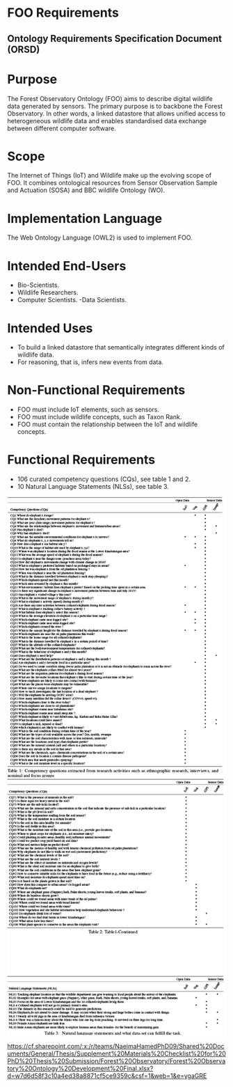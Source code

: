 # FOO Requirements

## Ontology Requirements Specification Document (ORSD)
# Purpose
The Forest Observatory Ontology (FOO) aims to describe digital wildlife data generated by sensors. The primary
purpose is to backbone the Forest Observatory. In other words, a linked datastore that allows unified access to
heterogeneous wildlife data and enables standardised data exchange between different computer software.
# Scope
The Internet of Things (IoT) and Wildlife make up the evolving scope of FOO. It combines ontological resources from
Sensor Observation Sample and Actuation (SOSA) and BBC wildlife Ontology (WO).
# Implementation Language
The Web Ontology Language (OWL2) is used to implement FOO.
# Intended End-Users
- Bio-Scientists.
- Wildlife Researchers.
- Computer Scientists.
-Data Scientists.

# Intended Uses

- To build a linked datastore that semantically integrates different kinds of wildlife data.
- For reasoning, that is, infers new events from data.


# Non-Functional Requirements
- FOO must include IoT elements, such as sensors.
- FOO must include wildlife concepts, such as Taxon Rank.
- FOO must contain the relationship between the IoT and wildlife concepts.
# Functional Requirements
- 106 curated competency questions (CQs), see table 1 and 2.
- 10 Natural Language Statements (NLSs), see table 3.



![FOO ORSD1](/img/ORSD2.png)
![FOO ORSD2](/img/ORSD3.png)

https://cf.sharepoint.com/:x:/r/teams/NaeimaHamedPhD09/Shared%20Documents/General/Thesis/Supplement%20Materials%20Checklist%20for%20PhD%20Thesis%20Submission/Forest%20Observatory/Forest%20Observatory%20Ontology%20Development%20Final.xlsx?d=w7d6d58f3c10a4ed38a8871cf5ce9359c&csf=1&web=1&e=ygaGRE

```{bibliography}
```
